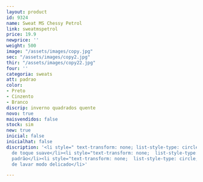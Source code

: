 ```yaml
---
layout: product
id: 9324
name: Sweat MS Chessy Petrol
link: sweatmspetrol
price: 19.9
newprice: ''
weight: 500
image: "/assets/images/copy.jpg"
sec: "/assets/images/copy2.jpg"
thir: "/assets/images/copy22.jpg"
four: ''
categoria: sweats
att: padrao
color:
- Preto
- Cinzento
- Branco
discrip: inverno quadrados quente
novo: true
maisvendidos: false
stock: sim
new: true
inicial: false
inicialhat: false
discription: '<li style=" text-transform: none; list-style-type: circle; ">Tecido
  de toque suave</li><li style="text-transform: none;  list-style-type: circle; ">Sweat
  padrão</li><li style="text-transform: none;  list-style-type: circle; ">Máquina
  de lavar modo delicado</li>'

---
```

